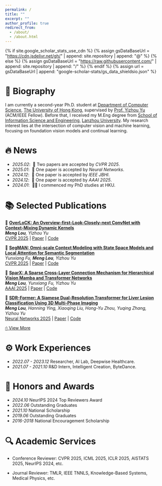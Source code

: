```yaml
---
permalink: /
title: ""
excerpt: ""
author_profile: true
redirect_from: 
  - /about/
  - /about.html
---
```


{% if site.google_scholar_stats_use_cdn %}
{% assign gsDataBaseUrl = "https://cdn.jsdelivr.net/gh/" | append: site.repository | append: "@" %}
{% else %}
{% assign gsDataBaseUrl = "https://raw.githubusercontent.com/" | append: site.repository | append: "/" %}
{% endif %}
{% assign url = gsDataBaseUrl | append: "google-scholar-stats/gs_data_shieldsio.json" %}

<span class='anchor' id='about-me'></span>

# 📝 Biography
I am currently a second-year Ph.D. student at [Department of Computer Science](https://www.cs.hku.hk/), [The University of Hong Kong](https://www.hku.hk/), supervised by [Prof. Yizhou Yu](https://i.cs.hku.hk/~yzyu/index.html) (ACM/IEEE Fellow). Before that, I received my M.Eng degree from [School of Information Science and Engineering](https://xxxyen.lzu.edu.cn), [Lanzhou University](https://en.lzu.edu.cn).
My research interest lies at the intersection of computer vision and machine learning, focusing on foundation vision models and continual learning.


# 🔥 News
- *2025.02*: &nbsp;🎉 Two papers are accepted by *CVPR 2025*.
- *2025.01*: &nbsp;🎉 One paper is accepted by *Neural Networks*.
- *2024.12*: &nbsp;🎉 One paper is accepted by *IEEE JBHI*.
- *2024.12*: &nbsp;🎉 One paper is accepted by *AAAI 2025*.
- *2024.01*: &nbsp;👨‍🎓 I commenced my PhD studies at HKU.

# 📚 Selected Publications
<!-- <div class='paper-box'><div class='paper-box-image'><div><div class="badge">AAAI 2025</div><img src='images/sparx.jpg' alt="sym" width="100%"></div></div>
<div class='paper-box-text' markdown="1"> -->

📄 [**OverLoCK: An Overview-first-Look-Closely-next ConvNet with Context-Mixing Dynamic Kernels**]()   
***Meng Lou**, Yizhou Yu*  
[CVPR 2025](https://cvpr.thecvf.com/) | [Paper]() | [Code](https://github.com/LMMMEng/OverLoCK)

📄 [**SegMAN: Omni-scale Context Modeling with State Space Models and Local Attention for Semantic Segmentation**](https://arxiv.org/abs/2412.11890)   
*Yunxiang Fu, **Meng Lou**, Yizhou Yu*  
[CVPR 2025](https://cvpr.thecvf.com/) | [Paper](https://arxiv.org/abs/2412.11890) | [Code](https://github.com/yunxiangfu2001/SegMAN)

📄 [**SparX: A Sparse Cross-Layer Connection Mechanism for Hierarchical Vision Mamba and Transformer Networks**](https://arxiv.org/abs/2409.09649)  
***Meng Lou**, Yunxiang Fu, Yizhou Yu*  
[AAAI 2025](https://aaai.org/conference/aaai/aaai-25/) | [Paper](https://arxiv.org/abs/2409.09649) | [Code](https://github.com/LMMMEng/SparX)

📄 [**SDR-Former: A Siamese Dual-Resolution Transformer for Liver Lesion Classification Using 3D Multi-Phase Imaging**](https://www.sciencedirect.com/science/article/pii/S0893608025001078)   
***Meng Lou**, Hanning Ying, Xiaoqing Liu, Hong-Yu Zhou, Yuqing Zhang, Yizhou Yu*   
[Neural Networks 2025](https://www.sciencedirect.com/journal/neural-networks) | [Paper](https://www.sciencedirect.com/science/article/pii/S0893608025001078) | [Code](https://github.com/LMMMEng/LLD-MMRI-Dataset)

[🖱 View More](https://scholar.google.com/citations?hl=en&user=7LpSm34AAAAJ&view_op=list_works&sortby=pubdate)


# ⚙️ Work Experiences
- *2022.07 - 2023.12*  Researcher, AI Lab, Deepwise Healthcare.
- *2021.07 - 2021.10*  R&D Intern, Intelligent Creation, ByteDance.

# 🥇 Honors and Awards
- *2024.10*  NeurIPS 2024 Top Reviewers Award
- *2022.06*  Outstanding Graduates
- *2021.10*  National Scholarship
- *2019.06*  Outstanding Graduates
- *2016-2018*  National Encouragement Scholarship

# 🔍 Academic Services

- Conference Reviewer: CVPR 2025, ICML 2025, ICLR 2025, AISTATS 2025, NeurIPS 2024, etc.

- Journal Reviewer: TMLR, IEEE TNNLS, Knowledge-Based Systems, Medical Physics, etc.


<!-- # 🌍 Visitor Map
<script type="text/javascript" src="//rf.revolvermaps.com/0/0/6.js?i=54e0ojatafc&amp;m=7&amp;c=e63100&amp;cr1=ffffff&amp;f=arial&amp;l=0&amp;bv=90&amp;lx=-420&amp;ly=420&amp;hi=20&amp;he=7&amp;hc=a8ddff&amp;rs=80" async="async"></script> -->
